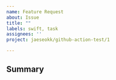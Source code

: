```yaml
---
name: Feature Request
about: Issue
title: ""
labels: swift, task
assignees: ''
project: jaeseokk/github-action-test/1

---
```


## Summary
